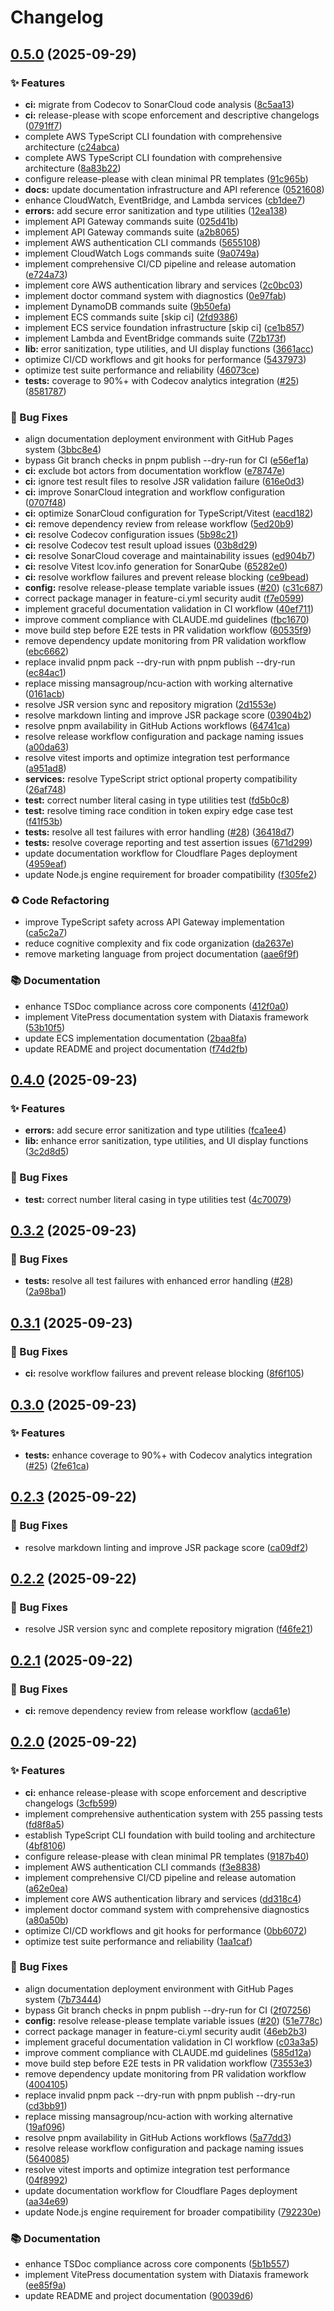 # Changelog

## [0.5.0](https://github.com/monte3l/aws-ts/compare/aws-ts-v0.4.0...aws-ts-v0.5.0) (2025-09-29)


### ✨ Features

* **ci:** migrate from Codecov to SonarCloud code analysis ([8c5aa13](https://github.com/monte3l/aws-ts/commit/8c5aa1357932878e1ebc62776b757514fdb06e55))
* **ci:** release-please with scope enforcement and descriptive changelogs ([0791ff7](https://github.com/monte3l/aws-ts/commit/0791ff7e1a9ea6ce4585e82d84912847ca084aa5))
* complete AWS TypeScript CLI foundation with comprehensive architecture ([c24abca](https://github.com/monte3l/aws-ts/commit/c24abca5c99406817c05f85b9b24bb605705bfab))
* complete AWS TypeScript CLI foundation with comprehensive architecture ([8a83b22](https://github.com/monte3l/aws-ts/commit/8a83b22fdded8464707687781599c1f506007b21))
* configure release-please with clean minimal PR templates ([91c965b](https://github.com/monte3l/aws-ts/commit/91c965b4a2ebc05b695b56f054d9dad450deed09))
* **docs:** update documentation infrastructure and API reference ([0521608](https://github.com/monte3l/aws-ts/commit/052160876a3701582960421454bf33b94fb3d83b))
* enhance CloudWatch, EventBridge, and Lambda services ([cb1dee7](https://github.com/monte3l/aws-ts/commit/cb1dee754dbf9ff1febfa3a166a8c2c9a11f2b42))
* **errors:** add secure error sanitization and type utilities ([12ea138](https://github.com/monte3l/aws-ts/commit/12ea138ff08a6c7d95991391523aec7561f5806f))
* implement API Gateway commands suite ([025d41b](https://github.com/monte3l/aws-ts/commit/025d41b320a969d701febaf47d54f7100d9dede2))
* implement API Gateway commands suite ([a2b8065](https://github.com/monte3l/aws-ts/commit/a2b806588336e508e9a6a2e8805c7659ae303fbf))
* implement AWS authentication CLI commands ([5655108](https://github.com/monte3l/aws-ts/commit/5655108cd7a927c723f1ba94542721620a2d2153))
* implement CloudWatch Logs commands suite ([9a0749a](https://github.com/monte3l/aws-ts/commit/9a0749aa523c1b1dfc1a3b8d7d87ae7d86d3a94c))
* implement comprehensive CI/CD pipeline and release automation ([e724a73](https://github.com/monte3l/aws-ts/commit/e724a7326f3ce789bb8bd03a582af752bece9c74))
* implement core AWS authentication library and services ([2c0bc03](https://github.com/monte3l/aws-ts/commit/2c0bc03b369aed8b2939ddcec7c2d3f1bdd52bd7))
* implement doctor command system with diagnostics ([0e97fab](https://github.com/monte3l/aws-ts/commit/0e97fab17b8c75c2537300e672c74583798f3193))
* implement DynamoDB commands suite ([9b50efa](https://github.com/monte3l/aws-ts/commit/9b50efabfd004ab95c85424721b54c8775d6ea3d))
* implement ECS commands suite [skip ci] ([2fd9386](https://github.com/monte3l/aws-ts/commit/2fd9386fad275059d8be22a2cf25771688b28109))
* implement ECS service foundation infrastructure [skip ci] ([ce1b857](https://github.com/monte3l/aws-ts/commit/ce1b857b81ef108f27c658ff6e71f25084e2b342))
* implement Lambda and EventBridge commands suite ([72b173f](https://github.com/monte3l/aws-ts/commit/72b173f5764a5ed758d128b7a438170f01268a05))
* **lib:** error sanitization, type utilities, and UI display functions ([3661acc](https://github.com/monte3l/aws-ts/commit/3661acc68d5aaa4f524a15eef50efc254e240906))
* optimize CI/CD workflows and git hooks for performance ([5437973](https://github.com/monte3l/aws-ts/commit/5437973e957f1129b35360e585854966067c7cf2))
* optimize test suite performance and reliability ([46073ce](https://github.com/monte3l/aws-ts/commit/46073ce53a4109531ec990d40c4f2393e129d1d9))
* **tests:** coverage to 90%+ with Codecov analytics integration ([#25](https://github.com/monte3l/aws-ts/issues/25)) ([8581787](https://github.com/monte3l/aws-ts/commit/8581787e056c7d202cf84f428a734c1541e4e805))


### 🐛 Bug Fixes

* align documentation deployment environment with GitHub Pages system ([3bbc8e4](https://github.com/monte3l/aws-ts/commit/3bbc8e459d85a223da4c935464a521b19334ccf0))
* bypass Git branch checks in pnpm publish --dry-run for CI ([e56ef1a](https://github.com/monte3l/aws-ts/commit/e56ef1a931d46d5ee8be5db1833129d4b1a20e7b))
* **ci:** exclude bot actors from documentation workflow ([e78747e](https://github.com/monte3l/aws-ts/commit/e78747e35ccc1626dd1a1a0d058a19615d300e33))
* **ci:** ignore test result files to resolve JSR validation failure ([616e0d3](https://github.com/monte3l/aws-ts/commit/616e0d31dd30f51363182250f21b7069966916ab))
* **ci:** improve SonarCloud integration and workflow configuration ([0707f48](https://github.com/monte3l/aws-ts/commit/0707f48ffd0d9432ce2e1ec73627acf564f5e16b))
* **ci:** optimize SonarCloud configuration for TypeScript/Vitest ([eacd182](https://github.com/monte3l/aws-ts/commit/eacd18226b75e43a27c689b34a523ffce92c565f))
* **ci:** remove dependency review from release workflow ([5ed20b9](https://github.com/monte3l/aws-ts/commit/5ed20b92ff1c2df3a53218d826e624193d959e0c))
* **ci:** resolve Codecov configuration issues ([5b98c21](https://github.com/monte3l/aws-ts/commit/5b98c21d50c7fb648668b1b9cabc60bd93b4bd43))
* **ci:** resolve Codecov test result upload issues ([03b8d29](https://github.com/monte3l/aws-ts/commit/03b8d29d69a97303ef3f9e0f5a83ce2bc1762777))
* **ci:** resolve SonarCloud coverage and maintainability issues ([ed904b7](https://github.com/monte3l/aws-ts/commit/ed904b7fc338b1746a601ec663c0fccdac5e9c27))
* **ci:** resolve Vitest lcov.info generation for SonarQube ([65282e0](https://github.com/monte3l/aws-ts/commit/65282e05982c6ff388027c3a0c813443535956c8))
* **ci:** resolve workflow failures and prevent release blocking ([ce9bead](https://github.com/monte3l/aws-ts/commit/ce9bead6b1d86f0667f0d65d239b09b313040128))
* **config:** resolve release-please template variable issues ([#20](https://github.com/monte3l/aws-ts/issues/20)) ([c31c687](https://github.com/monte3l/aws-ts/commit/c31c6871575ed00baf9292b1da9ddc4ac8ce3f8d))
* correct package manager in feature-ci.yml security audit ([f7e0599](https://github.com/monte3l/aws-ts/commit/f7e0599f43a3e4a4f2fcd07dac1948ddd96427fc))
* implement graceful documentation validation in CI workflow ([40ef711](https://github.com/monte3l/aws-ts/commit/40ef7118fff8f96a27643046421867ba369bb8d4))
* improve comment compliance with CLAUDE.md guidelines ([fbc1670](https://github.com/monte3l/aws-ts/commit/fbc1670a0e3a5079c8b99a81e3c0f8e86f65f8da))
* move build step before E2E tests in PR validation workflow ([60535f9](https://github.com/monte3l/aws-ts/commit/60535f9615b67729afff9beb86cab6b4c8ef78fc))
* remove dependency update monitoring from PR validation workflow ([ebc6662](https://github.com/monte3l/aws-ts/commit/ebc666285dca42948d56aa1886f843500167d782))
* replace invalid pnpm pack --dry-run with pnpm publish --dry-run ([ec84ac1](https://github.com/monte3l/aws-ts/commit/ec84ac1854b04448d47e26a9cbb1f760215018dd))
* replace missing mansagroup/ncu-action with working alternative ([0161acb](https://github.com/monte3l/aws-ts/commit/0161acbed2f85cdc2fc9433da7e742bce5f5eb2b))
* resolve JSR version sync and repository migration ([2d1553e](https://github.com/monte3l/aws-ts/commit/2d1553e1845543e8eed0a81f2fa0371e67864563))
* resolve markdown linting and improve JSR package score ([03904b2](https://github.com/monte3l/aws-ts/commit/03904b258cdd17f11f9771c2ebdd1a9cf3e933f3))
* resolve pnpm availability in GitHub Actions workflows ([64741ca](https://github.com/monte3l/aws-ts/commit/64741cab7911dc02985e6c0b5c461704f0d3876c))
* resolve release workflow configuration and package naming issues ([a00da63](https://github.com/monte3l/aws-ts/commit/a00da635b7752aa9808cb58bdbdecf1fe768f04d))
* resolve vitest imports and optimize integration test performance ([a951ad8](https://github.com/monte3l/aws-ts/commit/a951ad86383ce3e8b9f79f168e1991855e2c1b8a))
* **services:** resolve TypeScript strict optional property compatibility ([26af748](https://github.com/monte3l/aws-ts/commit/26af7483b22362365745c7425129868e96d82dc5))
* **test:** correct number literal casing in type utilities test ([fd5b0c8](https://github.com/monte3l/aws-ts/commit/fd5b0c86cdfba494fc457b4237699d5fbecb55ff))
* **test:** resolve timing race condition in token expiry edge case test ([f41f53b](https://github.com/monte3l/aws-ts/commit/f41f53b152361f44285200440609d87baaca78bf))
* **tests:** resolve all test failures with error handling ([#28](https://github.com/monte3l/aws-ts/issues/28)) ([36418d7](https://github.com/monte3l/aws-ts/commit/36418d78273007df9ac891cf19f70fb024cf1f2e))
* **tests:** resolve coverage reporting and test assertion issues ([671d299](https://github.com/monte3l/aws-ts/commit/671d29934a1971259b53890fb5e50fa053c526bc))
* update documentation workflow for Cloudflare Pages deployment ([4959eaf](https://github.com/monte3l/aws-ts/commit/4959eaf291f610be4e979cab383cf03958b9bd8e))
* update Node.js engine requirement for broader compatibility ([f305fe2](https://github.com/monte3l/aws-ts/commit/f305fe2154da14717774e2cfd87479e6e747730b))


### ♻️ Code Refactoring

* improve TypeScript safety across API Gateway implementation ([ca5c2a7](https://github.com/monte3l/aws-ts/commit/ca5c2a7013f05ba8f26c0b111f576ff3fe1fe1ad))
* reduce cognitive complexity and fix code organization ([da2637e](https://github.com/monte3l/aws-ts/commit/da2637e61a378185ebfa0e1323f0ab9420be5c6c))
* remove marketing language from project documentation ([aae6f9f](https://github.com/monte3l/aws-ts/commit/aae6f9fbd6d0e34ba394a7b0d38b6eed506faf66))


### 📚 Documentation

* enhance TSDoc compliance across core components ([412f0a0](https://github.com/monte3l/aws-ts/commit/412f0a0a20e94f86b034f2a03cd24d4c61a58f06))
* implement VitePress documentation system with Diataxis framework ([53b10f5](https://github.com/monte3l/aws-ts/commit/53b10f5726f4286dc34368662e9477106e8163ac))
* update ECS implementation documentation ([2baa8fa](https://github.com/monte3l/aws-ts/commit/2baa8fa7c7af9b6366aa748486ae8b157a7a9dd7))
* update README and project documentation ([f74d2fb](https://github.com/monte3l/aws-ts/commit/f74d2fbd531d76230ee2760b69d47a654dfe49fc))

## [0.4.0](https://github.com/monte3l/aws-ts/compare/aws-ts-v0.3.2...aws-ts-v0.4.0) (2025-09-23)


### ✨ Features

* **errors:** add secure error sanitization and type utilities ([fca1ee4](https://github.com/monte3l/aws-ts/commit/fca1ee4b5356e7a27f3ffabaf0b11f08227edbb0))
* **lib:** enhance error sanitization, type utilities, and UI display functions ([3c2d8d5](https://github.com/monte3l/aws-ts/commit/3c2d8d53a21593ac5fe920e5e5f29874c1368482))


### 🐛 Bug Fixes

* **test:** correct number literal casing in type utilities test ([4c70079](https://github.com/monte3l/aws-ts/commit/4c700796e82157d742ab4319af1c756a3097260a))

## [0.3.2](https://github.com/monte3l/aws-ts/compare/aws-ts-v0.3.1...aws-ts-v0.3.2) (2025-09-23)


### 🐛 Bug Fixes

* **tests:** resolve all test failures with enhanced error handling ([#28](https://github.com/monte3l/aws-ts/issues/28)) ([2a98ba1](https://github.com/monte3l/aws-ts/commit/2a98ba1cdc745ceffe83930323d33d2073f65ad0))

## [0.3.1](https://github.com/monte3l/aws-ts/compare/aws-ts-v0.3.0...aws-ts-v0.3.1) (2025-09-23)


### 🐛 Bug Fixes

* **ci:** resolve workflow failures and prevent release blocking ([8f6f105](https://github.com/monte3l/aws-ts/commit/8f6f105dc47444bc12b90851664d49c002137329))

## [0.3.0](https://github.com/monte3l/aws-ts/compare/aws-ts-v0.2.3...aws-ts-v0.3.0) (2025-09-23)


### ✨ Features

* **tests:** enhance coverage to 90%+ with Codecov analytics integration ([#25](https://github.com/monte3l/aws-ts/issues/25)) ([2fe61ca](https://github.com/monte3l/aws-ts/commit/2fe61cae1df0925e6a9a3c564bb48e63aa85ecd5))

## [0.2.3](https://github.com/monte3l/aws-ts/compare/aws-ts-v0.2.2...aws-ts-v0.2.3) (2025-09-22)

### 🐛 Bug Fixes

- resolve markdown linting and improve JSR package score ([ca09df2](https://github.com/monte3l/aws-ts/commit/ca09df2fdd271f11ffcf6a0ac09387093166c73c))

## [0.2.2](https://github.com/monte3l/aws-ts/compare/aws-ts-v0.2.1...aws-ts-v0.2.2) (2025-09-22)

### 🐛 Bug Fixes

- resolve JSR version sync and complete repository migration ([f46fe21](https://github.com/monte3l/aws-ts/commit/f46fe21df69eb1b094dcc4f3a757d99730458054))

## [0.2.1](https://github.com/monte3l/aws-ts/compare/aws-ts-v0.2.0...aws-ts-v0.2.1) (2025-09-22)

### 🐛 Bug Fixes

- **ci:** remove dependency review from release workflow ([acda61e](https://github.com/monte3l/aws-ts/commit/acda61e82d651f500780d7fcb4391263d172307d))

## [0.2.0](https://github.com/monte3l/aws-ts/compare/aws-ts-v0.1.0...aws-ts-v0.2.0) (2025-09-22)

### ✨ Features

- **ci:** enhance release-please with scope enforcement and descriptive changelogs ([3cfb599](https://github.com/monte3l/aws-ts/commit/3cfb59939cc5d8198f3a0e408a46ce639261ed6d))
- implement comprehensive authentication system with 255 passing tests ([fd8f8a5](https://github.com/monte3l/aws-ts/commit/fd8f8a5beea003b9aa694c911d4982c840d2bdf6))
- establish TypeScript CLI foundation with build tooling and architecture ([4bf8106](https://github.com/monte3l/aws-ts/commit/4bf810614d6c05f8bd2383952211ea486c28bef8))
- configure release-please with clean minimal PR templates ([9187b40](https://github.com/monte3l/aws-ts/commit/9187b402a044793eb4156d812885da1b298052f3))
- implement AWS authentication CLI commands ([f3e8838](https://github.com/monte3l/aws-ts/commit/f3e8838a4aabc91fc8578d990c7cca4c3faad716))
- implement comprehensive CI/CD pipeline and release automation ([a62e0ea](https://github.com/monte3l/aws-ts/commit/a62e0ea8fceede9b2732b3def3d829f1be72a4e9))
- implement core AWS authentication library and services ([dd318c4](https://github.com/monte3l/aws-ts/commit/dd318c4d21adca8c92bd0fa4041b47e98cc70d52))
- implement doctor command system with comprehensive diagnostics ([a80a50b](https://github.com/monte3l/aws-ts/commit/a80a50bc92179e2e3d567fb9ea1e3ec117c5434c))
- optimize CI/CD workflows and git hooks for performance ([0bb6072](https://github.com/monte3l/aws-ts/commit/0bb60722bea6eccf131345d097bba9cd82ffcc47))
- optimize test suite performance and reliability ([1aa1caf](https://github.com/monte3l/aws-ts/commit/1aa1caf764d28b2ab1e776c0d057553e0f6c9f36))

### 🐛 Bug Fixes

- align documentation deployment environment with GitHub Pages system ([7b73444](https://github.com/monte3l/aws-ts/commit/7b73444cec208658d228f00bb6e1e99a590b2c37))
- bypass Git branch checks in pnpm publish --dry-run for CI ([2f07256](https://github.com/monte3l/aws-ts/commit/2f072566cbfaae4b6e46ea76fc936368594b34d8))
- **config:** resolve release-please template variable issues
  ([#20](https://github.com/monte3l/aws-ts/issues/20))
  ([51e778c](https://github.com/monte3l/aws-ts/commit/51e778c1844154f94a7622e2be4d4fe5ec6be2cd))
- correct package manager in feature-ci.yml security audit ([46eb2b3](https://github.com/monte3l/aws-ts/commit/46eb2b3d159ffa3c09a6d880232d65a66b2f6eb6))
- implement graceful documentation validation in CI workflow ([c03a3a5](https://github.com/monte3l/aws-ts/commit/c03a3a5d79c02b7274f00d9550326f018ec1b4b1))
- improve comment compliance with CLAUDE.md guidelines ([585d12a](https://github.com/monte3l/aws-ts/commit/585d12a69ff660f0e168309b4401512c18000823))
- move build step before E2E tests in PR validation workflow ([73553e3](https://github.com/monte3l/aws-ts/commit/73553e3ff16f4d8b923e46bb17b9366c12712030))
- remove dependency update monitoring from PR validation workflow ([4004105](https://github.com/monte3l/aws-ts/commit/4004105a5c3c46f6ab2a1d14246edcba314bb08d))
- replace invalid pnpm pack --dry-run with pnpm publish --dry-run ([cd3bb91](https://github.com/monte3l/aws-ts/commit/cd3bb914e23b46779921ccfbcde0e7d52cad4ce9))
- replace missing mansagroup/ncu-action with working alternative ([19af096](https://github.com/monte3l/aws-ts/commit/19af09639a3b5c77139f075a07758378f0806c22))
- resolve pnpm availability in GitHub Actions workflows ([5a77dd3](https://github.com/monte3l/aws-ts/commit/5a77dd3bd0ccfece5da7e5cc3d33340ff990a7c8))
- resolve release workflow configuration and package naming issues ([5640085](https://github.com/monte3l/aws-ts/commit/5640085ae2057a398c39ea04b3bffd5357884598))
- resolve vitest imports and optimize integration test performance ([04f8992](https://github.com/monte3l/aws-ts/commit/04f89924fbe783b21f925fe9d168887e07a99b91))
- update documentation workflow for Cloudflare Pages deployment ([aa34e69](https://github.com/monte3l/aws-ts/commit/aa34e69161d5b8ba01c4145c2df37f1a8f46bd51))
- update Node.js engine requirement for broader compatibility ([792230e](https://github.com/monte3l/aws-ts/commit/792230e39f7036574ba8d3d6e32deb0e8a6965fd))

### 📚 Documentation

- enhance TSDoc compliance across core components ([5b1b557](https://github.com/monte3l/aws-ts/commit/5b1b5579da8f7e522bc06e8ed518e1ea61085abf))
- implement VitePress documentation system with Diataxis framework ([ee85f9a](https://github.com/monte3l/aws-ts/commit/ee85f9a5269d5c98f96d50397b72541589f3cff6))
- update README and project documentation ([90039d6](https://github.com/monte3l/aws-ts/commit/90039d62b79a94392ab70c501717565a4caead42))
